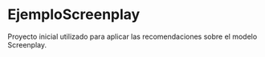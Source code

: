 # EjemploScreenplay

Proyecto inicial utilizado para aplicar las recomendaciones sobre el modelo Screenplay.
